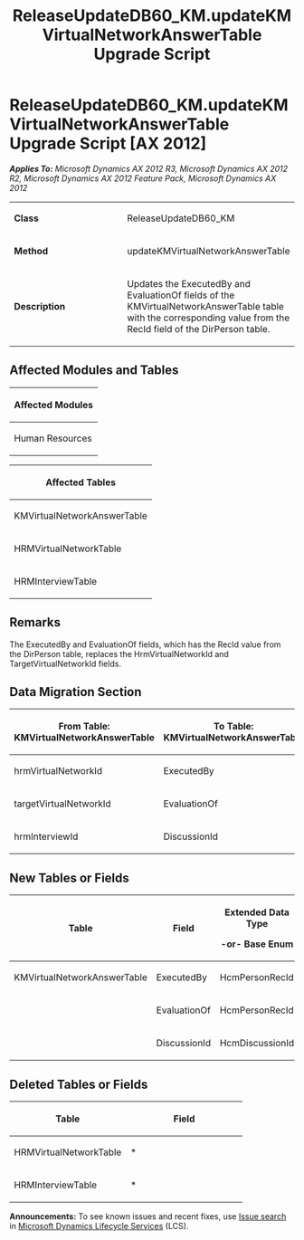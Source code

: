 ﻿---
title: ReleaseUpdateDB60_KM.updateKMVirtualNetworkAnswerTable Upgrade Script
TOCTitle: ReleaseUpdateDB60_KM.updateKMVirtualNetworkAnswerTable Upgrade Script
ms:assetid: ee652087-05bf-cde1-6dd7-30ff13d9ec5d
ms:mtpsurl: https://msdn.microsoft.com/en-us/library/JJ719972(v=AX.60)
ms:contentKeyID: 49712044
ms.date: 05/18/2015
mtps_version: v=AX.60
---

# ReleaseUpdateDB60\_KM.updateKMVirtualNetworkAnswerTable Upgrade Script [AX 2012]


_**Applies To:** Microsoft Dynamics AX 2012 R3, Microsoft Dynamics AX 2012 R2, Microsoft Dynamics AX 2012 Feature Pack, Microsoft Dynamics AX 2012_

<table>
<colgroup>
<col style="width: 50%" />
<col style="width: 50%" />
</colgroup>
<tbody>
<tr class="odd">
<td><p><strong>Class</strong></p></td>
<td><p>ReleaseUpdateDB60_KM</p></td>
</tr>
<tr class="even">
<td><p><strong>Method</strong></p></td>
<td><p>updateKMVirtualNetworkAnswerTable</p></td>
</tr>
<tr class="odd">
<td><p><strong>Description</strong></p></td>
<td><p>Updates the ExecutedBy and EvaluationOf fields of the KMVirtualNetworkAnswerTable table with the corresponding value from the RecId field of the DirPerson table.</p></td>
</tr>
</tbody>
</table>


## Affected Modules and Tables

<table>
<colgroup>
<col style="width: 100%" />
</colgroup>
<thead>
<tr class="header">
<th><p>Affected Modules</p></th>
</tr>
</thead>
<tbody>
<tr class="odd">
<td><p>Human Resources</p></td>
</tr>
</tbody>
</table>


<table>
<colgroup>
<col style="width: 100%" />
</colgroup>
<thead>
<tr class="header">
<th><p>Affected Tables</p></th>
</tr>
</thead>
<tbody>
<tr class="odd">
<td><p>KMVirtualNetworkAnswerTable</p></td>
</tr>
<tr class="even">
<td><p>HRMVirtualNetworkTable</p></td>
</tr>
<tr class="odd">
<td><p>HRMInterviewTable</p></td>
</tr>
</tbody>
</table>


## Remarks

The ExecutedBy and EvaluationOf fields, which has the RecId value from the DirPerson table, replaces the HrmVirtualNetworkId and TargetVirtualNetworkId fields.

## Data Migration Section

<table>
<colgroup>
<col style="width: 50%" />
<col style="width: 50%" />
</colgroup>
<thead>
<tr class="header">
<th><p>From Table: KMVirtualNetworkAnswerTable</p></th>
<th><p>To Table: KMVirtualNetworkAnswerTable</p></th>
</tr>
</thead>
<tbody>
<tr class="odd">
<td><p>hrmVirtualNetworkId</p></td>
<td><p>ExecutedBy</p></td>
</tr>
<tr class="even">
<td><p>targetVirtualNetworkId</p></td>
<td><p>EvaluationOf</p></td>
</tr>
<tr class="odd">
<td><p>hrmInterviewId</p></td>
<td><p>DiscussionId</p></td>
</tr>
</tbody>
</table>


## New Tables or Fields

<table>
<colgroup>
<col style="width: 33%" />
<col style="width: 33%" />
<col style="width: 33%" />
</colgroup>
<thead>
<tr class="header">
<th><p>Table</p></th>
<th><p>Field</p></th>
<th><p>Extended Data Type</p>
<p>-or- Base Enum</p></th>
</tr>
</thead>
<tbody>
<tr class="odd">
<td><p>KMVirtualNetworkAnswerTable</p></td>
<td><p>ExecutedBy</p></td>
<td><p>HcmPersonRecId</p></td>
</tr>
<tr class="even">
<td><p></p></td>
<td><p>EvaluationOf</p></td>
<td><p>HcmPersonRecId</p></td>
</tr>
<tr class="odd">
<td><p></p></td>
<td><p>DiscussionId</p></td>
<td><p>HcmDiscussionId</p></td>
</tr>
</tbody>
</table>


## Deleted Tables or Fields

<table>
<colgroup>
<col style="width: 50%" />
<col style="width: 50%" />
</colgroup>
<thead>
<tr class="header">
<th><p>Table</p></th>
<th><p>Field</p></th>
</tr>
</thead>
<tbody>
<tr class="odd">
<td><p>HRMVirtualNetworkTable</p></td>
<td><p>*</p></td>
</tr>
<tr class="even">
<td><p>HRMInterviewTable</p></td>
<td><p>*</p></td>
</tr>
</tbody>
</table>

  
**Announcements:** To see known issues and recent fixes, use [Issue search](http://go.microsoft.com/fwlink/?linkid=389258) in [Microsoft Dynamics Lifecycle Services](http://go.microsoft.com/fwlink/?linkid=306505) (LCS).

